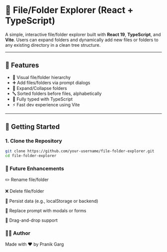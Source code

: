 # 📁 File/Folder Explorer (React + TypeScript)

A simple, interactive file/folder explorer built with **React 19**, **TypeScript**, and **Vite**. Users can expand folders and dynamically add new files or folders to any existing directory in a clean tree structure.

---

## 🧰 Features

- 📁 Visual file/folder hierarchy
- ➕ Add files/folders via prompt dialogs
- 📂 Expand/Collapse folders
- 🔤 Sorted folders before files, alphabetically
- 🔧 Fully typed with TypeScript
- ⚡ Fast dev experience using Vite

---

## 🚀 Getting Started

### 1. Clone the Repository

```bash
git clone https://github.com/your-username/file-folder-explorer.git
cd file-folder-explorer
```

### 🔮 Future Enhancements

✏️ Rename file/folder

❌ Delete file/folder

💾 Persist data (e.g., localStorage or backend)

🎨 Replace prompt with modals or forms

🧲 Drag-and-drop support

### 👨‍💻 Author

Made with ❤️ by Pranik Garg
